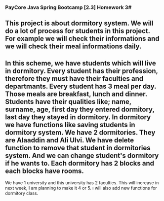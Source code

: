 ### PayCore Java Spring Bootcamp [2.3] Homework 3#

This project is about dormitory system. We will do a lot of process for students in this project. For
example we will check their informations and we will check their meal informations daily.
---
In this scheme, we have students which will live in dormitory. Every student has their profession,
therefore they must have their faculties and departmants. Every student has 3 meal per day. Those
meals are breakfast, lunch and dinner. Students have their qualities like; name, surname, age, first
day they entered dormitory, last day they stayed in dormitory. 
In dormitory we have functions like saving students in dormitory system. We have 2 dormitories. They
are Alaaddin and Ali Ulvi. We have delete function to remove that student in dormitories system. And
we can change student's dormitory if he wants to. Each dormitory has 2 blocks and each blocks have
rooms. 
---
We have 1 university and this university has 2 faculties. This will increase in next week, I am planning
to make it 4 or 5. ı will also add new functions for dormitory class. 